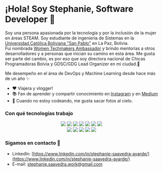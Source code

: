   # ¡Hola! Soy Stephanie, Software Developer 👋
  
  Soy una persona apasionada por la tecnología y por la inclusión de la mujer en áreas STEAM. Soy estudiante de ingeniería de Sistemas en la <a href="https://www.ucb.edu.bo/">Universidad Católica Boliviana "San Pablo"</a> en La Paz, Bolivia. <br>
  Fui nombrada [Women Techmakers Ambassador](https://wtm.advocu.com/home/ambassadors/5fbc060a537f05088d009583) y brindo mentorías a otros desarrolladores y a personas que inician su camino en esta área. 
  Me gusta ser parte del cambio, es por eso que soy directora nacional de Chicas Programadoras Bolvia y GDSC/GDG Lead Organizer en mi ciudad.🚀<br>
  
Me desempeño en el área de DevOps y Machine Learning desde hace más de un año ✨ 

- ❤  Viajera y vlogger!
- 📚 Fan de aprender y compartir conocimiento en [Instagram](https://www.instagram.com/tefi.rocks/) y en [Medium](https://stephanie-saavedra-ayarde.medium.com/)
- 🌅 Cuando no estoy codeando, me gusta sacar fotos al cielo.

### Con qué tecnologías trabajo 

<div align="center">
    <img src="https://img.shields.io/badge/Python-blue?style=for-the-badge&logo=python&logoColor=white" /> 
    <img src="https://img.shields.io/badge/Java-ED8B00?style=for-the-badge&logo=java&logoColor=white" />
    <img src="https://img.shields.io/badge/Spring-6DB33F?style=for-the-badge&logo=spring&logoColor=white" />
    <img src="https://img.shields.io/badge/Node.js-43853D?style=for-the-badge&logo=node.js&logoColor=white" />
    <img src="https://img.shields.io/badge/Express.js-404D59?style=for-the-badge" />
    <img src="https://img.shields.io/badge/MySQL-00000F?style=for-the-badge&logo=mysql&logoColor=white" />
    <img src="https://img.shields.io/badge/MongoDB-4EA94B?style=for-the-badge&logo=mongodb&logoColor=white" />
    <br>
     <img src="https://img.shields.io/badge/JavaScript-F7DF1E?style=for-the-badge&logo=javascript&logoColor=black" />
    <img src="https://img.shields.io/badge/Docker-blue?style=for-the-badge&logo=docker&logoColor=white" />
    <img src="https://img.shields.io/badge/Ansible-red?style=for-the-badge&logo=ansible&logoColor=white" /> 
    <img src="https://img.shields.io/badge/gitlab-292961?style=for-the-badge&logo=gitlab&logoColor=white" /> 
    <img src="https://img.shields.io/badge/Terraform-black?style=for-the-badge&logo=terraform&logoColor=white" /> 
</div>


### Sigamos en contacto 📲

- LinkedIn: [https://www.linkedin.com/in/stephanie-saavedra-ayarde/](https://www.linkedin.com/in/stephanie-saavedra-ayarde/)
- E-mail: stephanie.saavedra.work@gmail.com
